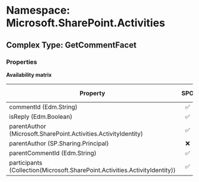 # Namespace: Microsoft.SharePoint.Activities

## Complex Type: GetCommentFacet

### Properties

**Availability matrix**

Property | SPO | SP 2019 | SP 2016 | SP 2013
----------|:---:|:-------:|:-------:|:-------
commentId (Edm.String) | ✅ | ❌ | ❌ | ❌
isReply (Edm.Boolean) | ✅ | ✅ | ❌ | ❌
parentAuthor (Microsoft.SharePoint.Activities.ActivityIdentity) | ✅ | ❌ | ❌ | ❌
parentAuthor (SP.Sharing.Principal) | ❌ | ✅ | ❌ | ❌
parentCommentId (Edm.String) | ✅ | ❌ | ❌ | ❌
participants (Collection(Microsoft.SharePoint.Activities.ActivityIdentity)) | ✅ | ✅ | ❌ | ❌